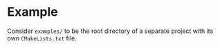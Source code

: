 # Example 

Consider `examples/` to be the root directory of a separate project with its own `CMakeLists.txt` file. 
